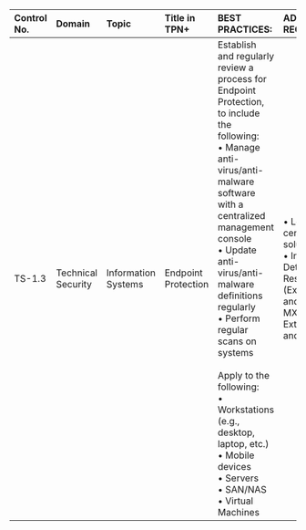 | Control No. | Domain | Topic | Title in TPN+ | BEST PRACTICES: | ADDITIONAL RECOMMENDATIONS: |
| :--- | :--- | :--- | :--- | :--- | :--- |
| TS-1.3 | Technical Security | Information Systems | Endpoint Protection | Establish and regularly review a process for Endpoint Protection, to include the following:<br>• Manage anti-virus/anti-malware software with a centralized management console<br>• Update anti-virus/anti-malware definitions regularly<br>• Perform regular scans on systems<br><br>Apply to the following:<br>• Workstations (e.g., desktop, laptop, etc.)<br>• Mobile devices<br>• Servers<br>• SAN/NAS<br>• Virtual Machines | • Logs sent to a centralized logging solution<br>• Install Endpoint Detection and Response (EDR), XDR (Extended Detection and Response), or MXDR (Managed Extended Detection and Response) |

